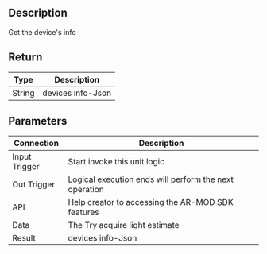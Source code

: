 ## Description

Get the device's info

## Return

| Type   | Description       |
| ------ | ----------------- |
| String | devices info-Json |

## Parameters

| Connection    | Description                                            |
| ------------- | ------------------------------------------------------ |
| Input Trigger | Start invoke this unit logic                           |
| Out Trigger   | Logical execution ends will perform the next operation |
| API           | Help creator to accessing the AR-MOD SDK features      |
| Data          | The Try acquire light estimate                         |
| Result        | devices info-Json                                      |
